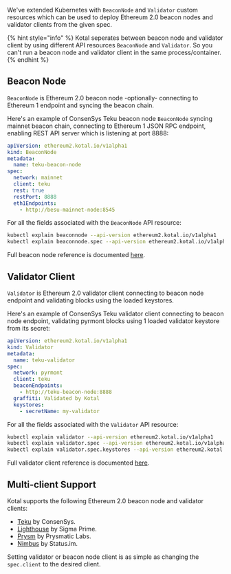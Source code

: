 We've extended Kubernetes with `BeaconNode` and `Validator` custom resources which can be used to deploy Ethereum 2.0 beacon nodes and validator clients from the given spec.


{% hint style="info" %}
Kotal seperates between beacon node and validator client by using different API resources `BeaconNode` and `Validator`. So you can't run a beacon node and validator client in the same process/container.
{% endhint %}

## Beacon Node

`BeaconNode` is Ethereum 2.0 beacon node -optionally- connecting to Ethereum 1 endpoint and syncing the beacon chain.

Here's an example of ConsenSys Teku beacon node `BeaconNode` syncing mainnet beacon chain, connecting to Ethereum 1 JSON RPC endpoint, enabling REST API server which is listening at port 8888:

```yaml
apiVersion: ethereum2.kotal.io/v1alpha1
kind: BeaconNode
metadata:
  name: teku-beacon-node
spec:
  network: mainnet
  client: teku
  rest: true
  restPort: 8888
  eth1Endpoints:
    - http://besu-mainnet-node:8545
```

For all the fields associated with the `BeaconNode` API resource:

```bash
kubectl explain beaconnode --api-version ethereum2.kotal.io/v1alpha1
kubectl explain beaconnode.spec --api-version ethereum2.kotal.io/v1alpha1
```

Full beacon node reference is documented [here](../reference/ethereum2.md).

## Validator Client

`Validator` is Ethereum 2.0 validator client connecting to beacon node endpoint and validating blocks using the loaded keystores.

Here's an example of ConsenSys Teku validator client connecting to beacon node endpoint, validating pyrmont blocks using 1 loaded validator keystore from its secret:

```yaml
apiVersion: ethereum2.kotal.io/v1alpha1
kind: Validator
metadata:
  name: teku-validator
spec:
  network: pyrmont
  client: teku
  beaconEndpoints:
    - http://teku-beacon-node:8888
  graffiti: Validated by Kotal
  keystores:
    - secretName: my-validator
```

For all the fields associated with the `Validator` API resource:

```bash
kubectl explain validator --api-version ethereum2.kotal.io/v1alpha1
kubectl explain validator.spec --api-version ethereum2.kotal.io/v1alpha1
kubectl explain validator.spec.keystores --api-version ethereum2.kotal.io/v1alpha1
```

Full validator client reference is documented [here](../reference/ethereum2.md).

## Multi-client Support

Kotal supports the following Ethereum 2.0 beacon node and validator clients:

- [Teku](https://docs.teku.consensys.net/en/latest/) by ConsenSys.
- [Lighthouse](https://lighthouse-book.sigmaprime.io) by Sigma Prime.
- [Prysm](https://docs.prylabs.network/docs/getting-started/) by Prysmatic Labs.
- [Nimbus](https://nimbus.guide) by Status.im.

Setting validator or beacon node client is as simple as changing the `spec.client` to the desired client.
